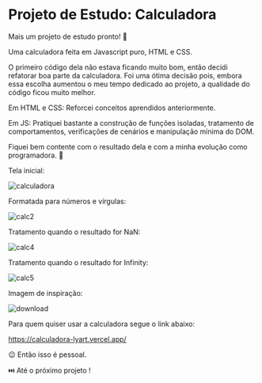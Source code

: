 # Projeto de Estudo: Calculadora

Mais um projeto de estudo pronto! 🚀

Uma calculadora feita em Javascript puro, HTML e CSS.

O primeiro código dela não estava ficando muito bom, então decidi refatorar boa parte da calculadora. Foi uma ótima decisão pois, embora essa escolha aumentou o meu tempo dedicado ao projeto, a qualidade do código ficou muito melhor.

Em HTML e CSS:
Reforcei conceitos aprendidos anteriormente.

Em JS:
Pratiquei bastante a construção de funções isoladas, tratamento de comportamentos, verificações de cenários e manipulação mínima do DOM.

Fiquei bem contente com o resultado dela e com a minha evolução como programadora. :star_struck:

Tela inicial:

![calculadora](https://user-images.githubusercontent.com/88031968/155582756-02dd51ea-1a9a-4b7e-a5fa-e98027dd75e3.jpg)

Formatada para números e vírgulas:

![calc2](https://user-images.githubusercontent.com/88031968/155582862-8b5712fb-c9f0-4466-93af-926c5e876dd7.jpg)

Tratamento quando o resultado for NaN: 

![calc4](https://user-images.githubusercontent.com/88031968/155583036-4e2dd9ee-0356-46fd-a750-0b71134a68b5.jpg)

Tratamento quando o resultado for Infinity:

![calc5](https://user-images.githubusercontent.com/88031968/155583189-95c1af27-e14b-4f54-ac9b-93dc654c210a.jpg)

Imagem de inspiração:

![download](https://user-images.githubusercontent.com/88031968/155582634-9e9bea95-306e-4b10-bff0-777908ec1e8c.jpg)

Para quem quiser usar a calculadora segue o link abaixo:

https://calculadora-lyart.vercel.app/

:wink: Então isso é pessoal.

:next_track_button: Até o próximo projeto !
